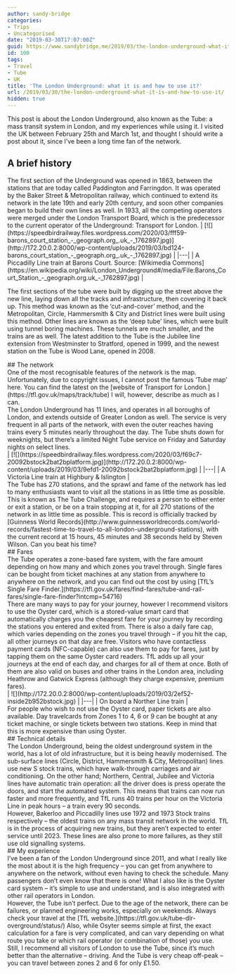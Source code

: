 ```yaml
---
author: sandy-bridge
categories:
- Trips
- Uncategorised
date: "2019-03-30T17:07:00Z"
guid: https://www.sandybridge.me/2019/03/the-london-underground-what-it-is-and.html
id: 100
tags:
- Travel
- Tube
- UK
title: 'The London Underground: what it is and how to use it?'
url: /2019/03/30/the-london-underground-what-it-is-and-how-to-use-it/
hidden: true
---
```


This post is about the London Underground, also known as the Tube: a mass transit system in London, and my experiences while using it. I visited the UK between February 25th and March 1st, and thought I should write a post about it, since I’ve been a long time fan of the network.

## A brief history

<div>The first section of the Underground was opened in 1863, between the stations that are today called Paddington and Farringdon. It was operated by the Baker Street &amp; Metropolitan railway, which continued to extend its network in the late 19th and early 20th century, and soon other companies began to build their own lines as well. In 1933, all the competing operators were merged under the London Transport Board, which is the predecessor to the current operator of the Underground: Transport for London. | [![](https://speedbirdrailway.files.wordpress.com/2020/03/fff59-barons_court_station_-_geograph.org_.uk_-_1762897.jpg)](http://172.20.0.2:8000/wp-content/uploads/2019/03/bd124-barons_court_station_-_geograph.org_.uk_-_1762897.jpg) |
|---|
| A Piccadilly Line train at Barons Court. Source: [Wikimedia Commons](https://en.wikipedia.org/wiki/London_Underground#/media/File:Barons_Court_Station_-_geograph.org.uk_-_1762897.jpg) |

The first sections of the tube were built by digging up the street above the new line, laying down all the tracks and infrastructure, then covering it back up. This method was known as the ‘cut-and-cover’ method, and the Metropolitan, Circle, Hammersmith &amp; City and District lines were built using this method. Other lines are known as the ‘deep tube’ lines, which were built using tunnel boring machines. These tunnels are much smaller, and the trains are as well. The latest addition to the Tube is the Jubilee line extension from Westminster to Stratford, opened in 1999, and the newest station on the Tube is Wood Lane, opened in 2008.

</div><div></div>## The network

<div>One of the most recognisable features of the network is the map. Unfortunately, due to copyright issues, I cannot post the famous ‘Tube map’ here. You can find the latest on the [website of Transport for London.](https://tfl.gov.uk/maps/track/tube) I will, however, describe as much as I can.</div><div></div><div>The London Underground has 11 lines, and operates in all boroughs of London, and extends outside of Greater London as well. The service is very frequent in all parts of the network, with even the outer reaches having trains every 5 minutes nearly throughout the day. The Tube shuts down for weeknights, but there’s a limited Night Tube service on Friday and Saturday nights on select lines.</div>| [![](https://speedbirdrailway.files.wordpress.com/2020/03/f69c7-20092bstock2bat2bplatform.jpg)](http://172.20.0.2:8000/wp-content/uploads/2019/03/9efd1-20092bstock2bat2bplatform.jpg) |
|---|
| A Victoria Line train at Highbury &amp; Islington |

<div>The Tube has 270 stations, and the sprawl and fame of the network has led to many enthusiasts want to visit all the stations in as little time as possible. This is known as The Tube Challenge, and requires a person to either enter or exit a station, or be on a train stopping at it, for all 270 stations of the network in as little time as possible. This is record is officially tracked by [Guinness World Records](http://www.guinnessworldrecords.com/world-records/fastest-time-to-travel-to-all-london-underground-stations), with the current record at 15 hours, 45 minutes and 38 seconds held by Steven Wilson. Can you beat his time?</div><div></div>## Fares

<div>The Tube operates a zone-based fare system, with the fare amount depending on how many and which zones you travel through. Single fares can be bought from ticket machines at any station from anywhere to anywhere on the network, and you can find out the cost by using [TfL’s Single Fare Finder.](https://tfl.gov.uk/fares/find-fares/tube-and-rail-fares/single-fare-finder?intcmp=54716)</div><div></div><div>There are many ways to pay for your journey, however I recommend visitors to use the Oyster card, which is a stored-value smart card that automatically charges you the cheapest fare for your journey by recording the stations you entered and exited from. There is also a daily fare cap, which varies depending on the zones you travel through – if you hit the cap, all other journeys on that day are free. Visitors who have contactless payment cards (NFC-capable) can also use them to pay for fares, just by tapping them on the same Oyster card readers. TfL adds up all your journeys at the end of each day, and charges for all of them at once. Both of them are also valid on buses and other trains in the London area, including Heathrow and Gatwick Express (although they charge expensive, premium fares).</div><div></div>| ![](http://172.20.0.2:8000/wp-content/uploads/2019/03/2ef52-inside2b952bstock.jpg) |
|---|
| On board a Norther Line train |

<div>For people who wish to not use the Oyster card, paper tickets are also available. Day travelcards from Zones 1 to 4, 6 or 9 can be bought at any ticket machine, or single tickets between two stations. Keep in mind that this is more expensive than using Oyster.</div><div></div>## Technical details

<div>The London Underground, being the oldest underground system in the world, has a lot of old infrastructure, but it is being heavily modernised. The sub-surface lines (Circle, District, Hammersmith &amp; City, Metropolitan) lines use new S stock trains, which have walk-through carriages and air conditioning. On the other hand; Northern, Central, Jubilee and Victoria lines have automatic train operation: all the driver does is press operate the doors, and start the automated system. This means that trains can now run faster and more frequently, and TfL runs 40 trains per hour on the Victoria Line in peak hours – a train every 90 seconds.</div><div></div><div>However, Bakerloo and Piccadilly lines use 1972 and 1973 Stock trains respectively – the oldest trains on any mass transit network in the world. TfL is in the process of acquiring new trains, but they aren’t expected to enter service until 2023. These lines are also prone to more failures, as they still use old signalling systems.</div><div></div>## My experience

<div>I’ve been a fan of the London Underground since 2011, and what I really like the most about it is the high frequency – you can get from anywhere to anywhere on the network, without even having to check the schedule. Many passengers don’t even know that there is one! What I also like is the Oyster card system – it’s simple to use and understand, and is also integrated with other rail operators in London.</div><div></div><div>However, the Tube isn’t perfect. Due to the age of the network, there can be failures, or planned engineering works, especially on weekends. Always check your travel at the [TfL website.](https://tfl.gov.uk/tube-dlr-overground/status/) Also, while Osyter seems simple at first, the exact calculation for a fare is very complicated, and can vary depending on what route you take or which rail operator (or combination of those) you use. </div><div></div><div>Still, I recommend all visitors of London to use the Tube, since it’s much better than the alternative – driving. And the Tube is very cheap off-peak – you can travel between zones 2 and 6 for only £1.50.</div><div></div><div></div>
<div></div><div></div><div>
</div><div></div>